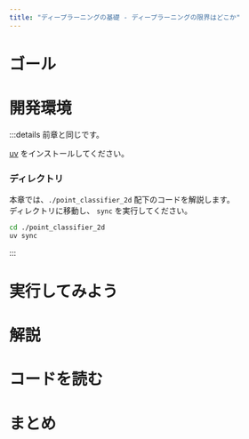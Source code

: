 ```yaml
---
title: "ディープラーニングの基礎 - ディープラーニングの限界はどこか"
---
```


# ゴール

# 開発環境

:::details 前章と同じです。

[uv](https://zenn.dev/malt03/books/d3f6cd9caa864a/viewer/999_environment#uv) をインストールしてください。

### ディレクトリ

本章では、`./point_classifier_2d` 配下のコードを解説します。  
ディレクトリに移動し、 `sync` を実行してください。

```sh
cd ./point_classifier_2d
uv sync
```

:::

# 実行してみよう

# 解説

# コードを読む

# まとめ

